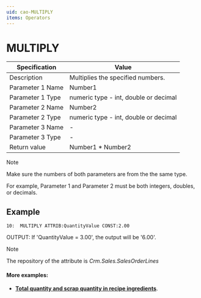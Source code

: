 ```yaml
---
uid: cao-MULTIPLY
items: Operators
---
```


# MULTIPLY 

| Specification         | Value                                                        |
| --------------------- | ------------------------------------------------------------ |
| Description           | Multiplies the specified numbers.           |
| Parameter 1 Name      | Number1                                                        |
| Parameter 1 Type      | numeric type - int, double or decimal                                    |
| Parameter 2 Name      | Number2                                                            |
| Parameter 2 Type      | numeric type - int, double or decimal                                                           |
| Parameter 3 Name      | -                                                            |
| Parameter 3 Type      | -                                                            |
| Return value          | Number1 * Number2                                                         |

> [!NOTE]
> 
> Make sure the numbers of both parameters are from the the same type. 
> 
> For example, Parameter 1 and Parameter 2 must be both integers, doubles, or decimals.

## Example

```
10:  MULTIPLY ATTRIB:QuantityValue CONST:2.00                
```
OUTPUT: If 'QuantityValue = 3.00', the output will be '6.00'.

> [!NOTE]
> 
> The repository of the attribute is *Crm.Sales.SalesOrderLines*


#### More examples:

- **[Total quantity and scrap quantity in recipe ingredients](https://docs.erp.net/tech/advanced/calculated-attributes/examples/total-quantity-and-scrap-in-recipe-ingredients.html)**.

